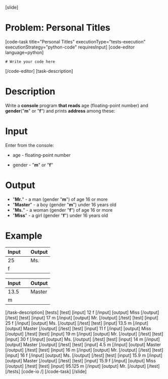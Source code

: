 [slide]
# Problem: Personal Titles
[code-task title="Personal Titles" executionType="tests-execution" executionStrategy="python-code" requiresInput]
[code-editor language=python]
```
# Write your code here
```
[/code-editor]
[task-description]
# Description

Write a **console** program **that reads** age (floating-point number) and **gender**("**m**" or "**f**") and prints **address** among these:

# Input

Enter from the console:

- age - floating-point number

- gender - "**m**" or "**f**"

# Output

- "**Mr.**" - a man (gender "**m**") of age 16 or more
- "**Master**" - a boy (gender "**m**") under 16 years old
- "**Ms.**" - a woman (gender "**f**") of age 16 or more
- "**Miss**" - a girl (gender "**f**") under 16 years old

# Example

| **Input** | | **Output** | 
| --- | --- | --- |
| 25 | | Ms. |
| f | | |

| **Input** | | **Output** | 
| --- | --- | --- |
| 13.5 | | Master |
| m | | |
[/task-description]
[tests]
[test]
[input]
12
f
[/input]
[output]
Miss
[/output]
[/test]
[test]
[input]
17
m
[/input]
[output]
Mr.
[/output]
[/test]
[test]
[input]
25
f
[/input]
[output]
Ms.
[/output]
[/test]
[test]
[input]
13.5
m
[/input]
[output]
Master
[/output]
[/test]
[test]
[input]
11
f
[/input]
[output]
Miss
[/output]
[/test]
[test]
[input]
19
m
[/input]
[output]
Mr.
[/output]
[/test]
[test]
[input]
30
f
[/input]
[output]
Ms.
[/output]
[/test]
[test]
[input]
14
m
[/input]
[output]
Master
[/output]
[/test]
[test]
[input]
4.5
m
[/input]
[output]
Master
[/output]
[/test]
[test]
[input]
16
m
[/input]
[output]
Mr.
[/output]
[/test]
[test]
[input]
16
f
[/input]
[output]
Ms.
[/output]
[/test]
[test]
[input]
15.9
m
[/input]
[output]
Master
[/output]
[/test]
[test]
[input]
15.9
f
[/input]
[output]
Miss
[/output]
[/test]
[test]
[input]
95.125
m
[/input]
[output]
Mr.
[/output]
[/test]
[/tests]
[code-io /]
[/code-task]
[/slide]